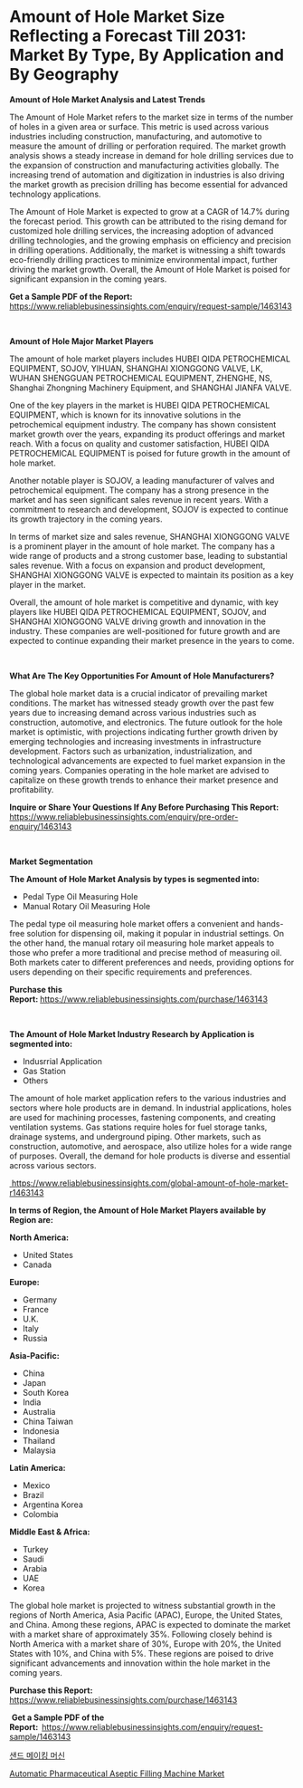 <p><h1>Amount of Hole Market Size Reflecting a Forecast Till 2031: Market By Type, By Application and By Geography</h1></p><p><strong>Amount of Hole Market Analysis and Latest Trends</strong></p>
<p><p>The Amount of Hole Market refers to the market size in terms of the number of holes in a given area or surface. This metric is used across various industries including construction, manufacturing, and automotive to measure the amount of drilling or perforation required. The market growth analysis shows a steady increase in demand for hole drilling services due to the expansion of construction and manufacturing activities globally. The increasing trend of automation and digitization in industries is also driving the market growth as precision drilling has become essential for advanced technology applications.</p><p>The Amount of Hole Market is expected to grow at a CAGR of 14.7% during the forecast period. This growth can be attributed to the rising demand for customized hole drilling services, the increasing adoption of advanced drilling technologies, and the growing emphasis on efficiency and precision in drilling operations. Additionally, the market is witnessing a shift towards eco-friendly drilling practices to minimize environmental impact, further driving the market growth. Overall, the Amount of Hole Market is poised for significant expansion in the coming years.</p></p>
<p><strong>Get a Sample PDF of the Report:&nbsp;</strong> <a href="https://www.reliablebusinessinsights.com/enquiry/request-sample/1463143">https://www.reliablebusinessinsights.com/enquiry/request-sample/1463143</a></p>
<p>&nbsp;</p>
<p><strong>Amount of Hole Major Market Players</strong></p>
<p><p>The amount of hole market players includes HUBEI QIDA PETROCHEMICAL EQUIPMENT, SOJOV, YIHUAN, SHANGHAI XIONGGONG VALVE, LK, WUHAN SHENGGUAN PETROCHEMICAL EQUIPMENT, ZHENGHE, NS, Shanghai Zhongning Machinery Equipment, and SHANGHAI JIANFA VALVE.</p><p>One of the key players in the market is HUBEI QIDA PETROCHEMICAL EQUIPMENT, which is known for its innovative solutions in the petrochemical equipment industry. The company has shown consistent market growth over the years, expanding its product offerings and market reach. With a focus on quality and customer satisfaction, HUBEI QIDA PETROCHEMICAL EQUIPMENT is poised for future growth in the amount of hole market.</p><p>Another notable player is SOJOV, a leading manufacturer of valves and petrochemical equipment. The company has a strong presence in the market and has seen significant sales revenue in recent years. With a commitment to research and development, SOJOV is expected to continue its growth trajectory in the coming years.</p><p>In terms of market size and sales revenue, SHANGHAI XIONGGONG VALVE is a prominent player in the amount of hole market. The company has a wide range of products and a strong customer base, leading to substantial sales revenue. With a focus on expansion and product development, SHANGHAI XIONGGONG VALVE is expected to maintain its position as a key player in the market.</p><p>Overall, the amount of hole market is competitive and dynamic, with key players like HUBEI QIDA PETROCHEMICAL EQUIPMENT, SOJOV, and SHANGHAI XIONGGONG VALVE driving growth and innovation in the industry. These companies are well-positioned for future growth and are expected to continue expanding their market presence in the years to come.</p></p>
<p>&nbsp;</p>
<p><strong>What Are The Key Opportunities For Amount of Hole Manufacturers?</strong></p>
<p><p>The global hole market data is a crucial indicator of prevailing market conditions. The market has witnessed steady growth over the past few years due to increasing demand across various industries such as construction, automotive, and electronics. The future outlook for the hole market is optimistic, with projections indicating further growth driven by emerging technologies and increasing investments in infrastructure development. Factors such as urbanization, industrialization, and technological advancements are expected to fuel market expansion in the coming years. Companies operating in the hole market are advised to capitalize on these growth trends to enhance their market presence and profitability.</p></p>
<p><strong>Inquire or Share Your Questions If Any Before Purchasing This Report:</strong> <a href="https://www.reliablebusinessinsights.com/enquiry/pre-order-enquiry/1463143">https://www.reliablebusinessinsights.com/enquiry/pre-order-enquiry/1463143</a></p>
<p>&nbsp;</p>
<p><strong>Market Segmentation</strong></p>
<p><strong>The Amount of Hole Market Analysis by types is segmented into:</strong></p>
<p><ul><li>Pedal Type Oil Measuring Hole</li><li>Manual Rotary Oil Measuring Hole</li></ul></p>
<p><p>The pedal type oil measuring hole market offers a convenient and hands-free solution for dispensing oil, making it popular in industrial settings. On the other hand, the manual rotary oil measuring hole market appeals to those who prefer a more traditional and precise method of measuring oil. Both markets cater to different preferences and needs, providing options for users depending on their specific requirements and preferences.</p></p>
<p><strong>Purchase this Report:&nbsp;</strong><a href="https://www.reliablebusinessinsights.com/purchase/1463143">https://www.reliablebusinessinsights.com/purchase/1463143</a></p>
<p>&nbsp;</p>
<p><strong>The Amount of Hole Market Industry Research by Application is segmented into:</strong></p>
<p><ul><li>Indusrrial Application</li><li>Gas Station</li><li>Others</li></ul></p>
<p><p>The amount of hole market application refers to the various industries and sectors where hole products are in demand. In industrial applications, holes are used for machining processes, fastening components, and creating ventilation systems. Gas stations require holes for fuel storage tanks, drainage systems, and underground piping. Other markets, such as construction, automotive, and aerospace, also utilize holes for a wide range of purposes. Overall, the demand for hole products is diverse and essential across various sectors.</p></p>
<p><a href="https://www.reliablebusinessinsights.com/global-amount-of-hole-market-r1463143">&nbsp;https://www.reliablebusinessinsights.com/global-amount-of-hole-market-r1463143</a></p>
<p><strong>In terms of Region, the Amount of Hole Market Players available by Region are:</strong></p>
<p>
    <p> <strong> North America: </strong>
        <ul>
            <li>United States</li>
            <li>Canada</li>
        </ul>
        </p> 
    <p> <strong> Europe: </strong>
        <ul>
            <li>Germany</li>
            <li>France</li>
            <li>U.K.</li>
            <li>Italy</li>
            <li>Russia</li>
        </ul>
        </p> 
    <p> <strong> Asia-Pacific: </strong>
        <ul>
            <li>China</li>
            <li>Japan</li>
            <li>South Korea</li>
            <li>India</li>
            <li>Australia</li>
            <li>China Taiwan</li>
            <li>Indonesia</li>
            <li>Thailand</li>
            <li>Malaysia</li>
        </ul>
        </p> 
    <p> <strong> Latin America: </strong>
        <ul>
            <li>Mexico</li>
            <li>Brazil</li>
            <li>Argentina Korea</li>
            <li>Colombia</li>
        </ul>
        </p> 
    <p> <strong> Middle East & Africa: </strong>
        <ul>
            <li>Turkey</li>
            <li>Saudi</li>
            <li>Arabia</li>
            <li>UAE</li>
            <li>Korea</li>
        </ul>
    </p>
    </p>
<p><p>The global hole market is projected to witness substantial growth in the regions of North America, Asia Pacific (APAC), Europe, the United States, and China. Among these regions, APAC is expected to dominate the market with a market share of approximately 35%. Following closely behind is North America with a market share of 30%, Europe with 20%, the United States with 10%, and China with 5%. These regions are poised to drive significant advancements and innovation within the hole market in the coming years.</p></p>
<p><strong>Purchase this Report: </strong><a href="https://www.reliablebusinessinsights.com/purchase/1463143">https://www.reliablebusinessinsights.com/purchase/1463143</a></p>
<p>&nbsp;<strong>Get a Sample PDF of the Report:&nbsp;&nbsp;</strong><a href="https://www.reliablebusinessinsights.com/enquiry/request-sample/1463143">https://www.reliablebusinessinsights.com/enquiry/request-sample/1463143</a></p>
<p><strong></strong></p>
<p><p><a href="https://github.com/nigaleamar09/Market-Research-Report-List-2/blob/main/114402470732.md">샌드 메이킹 머신</a></p><p><a href="https://github.com/Dhjdj3783/Market-Research-Report-List-1/blob/main/automatic-pharmaceutical-aseptic-filling-machine-market.md">Automatic Pharmaceutical Aseptic Filling Machine Market</a></p></p>